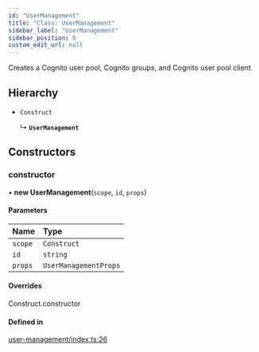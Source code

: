 ```yaml
---
id: "UserManagement"
title: "Class: UserManagement"
sidebar_label: "UserManagement"
sidebar_position: 0
custom_edit_url: null
---
```


Creates a Cognito user pool, Cognito groups, and Cognito user pool client

## Hierarchy

- `Construct`

  ↳ **`UserManagement`**

## Constructors

### constructor

• **new UserManagement**(`scope`, `id`, `props`)

#### Parameters

| Name | Type |
| :------ | :------ |
| `scope` | `Construct` |
| `id` | `string` |
| `props` | `UserManagementProps` |

#### Overrides

Construct.constructor

#### Defined in

[user-management/index.ts:26](https://github.com/awslabs/green-boost/blob/1e9314a/packages/gboost-infra/src/user-management/index.ts#L26)
